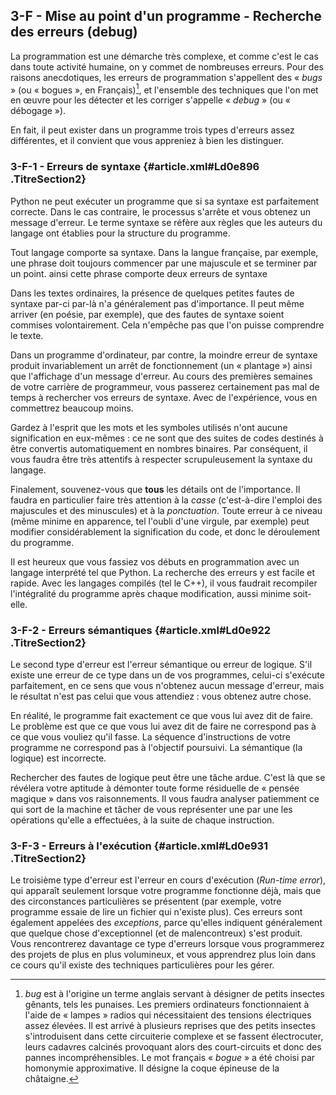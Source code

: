 ## 3-F - Mise au point d'un programme - Recherche des erreurs (debug)

La programmation est une démarche très complexe, et comme c'est le cas
dans toute activité humaine, on y commet de nombreuses erreurs. Pour des
raisons anecdotiques, les erreurs de programmation s'appellent des «
*bugs* » (ou « bogues », en Français)[^note_4],
et l'ensemble des techniques que l'on met en œuvre pour les détecter et
les corriger s'appelle « *debug* » (ou « débogage »).

En fait, il peut exister dans un programme trois types d'erreurs assez
différentes, et il convient que vous appreniez à bien les distinguer.

### 3-F-1 - Erreurs de syntaxe {#article.xml#Ld0e896 .TitreSection2}

Python ne peut exécuter un programme que si sa syntaxe est parfaitement
correcte. Dans le cas contraire, le processus s'arrête et vous obtenez
un message d'erreur. Le terme syntaxe se réfère aux règles que les
auteurs du langage ont établies pour la structure du programme.

Tout langage comporte sa syntaxe. Dans la langue française, par exemple,
une phrase doit toujours commencer par une majuscule et se terminer par
un point. ainsi cette phrase comporte deux erreurs de syntaxe

Dans les textes ordinaires, la présence de quelques petites fautes de
syntaxe par-ci par-là n'a généralement pas d'importance. Il peut même
arriver (en poésie, par exemple), que des fautes de syntaxe soient
commises volontairement. Cela n'empêche pas que l'on puisse comprendre
le texte.

Dans un programme d'ordinateur, par contre, la moindre erreur de syntaxe
produit invariablement un arrêt de fonctionnement (un « plantage »)
ainsi que l'affichage d'un message d'erreur. Au cours des premières
semaines de votre carrière de programmeur, vous passerez certainement
pas mal de temps à rechercher vos erreurs de syntaxe. Avec de
l'expérience, vous en commettrez beaucoup moins.

Gardez à l'esprit que les mots et les symboles utilisés n'ont aucune
signification en eux-mêmes : ce ne sont que des suites de codes destinés
à être convertis automatiquement en nombres binaires. Par conséquent, il
vous faudra être très attentifs à respecter scrupuleusement la syntaxe
du langage.

Finalement, souvenez-vous que **tous** les détails ont de l'importance.
Il faudra en particulier faire très attention à la *casse* (c'est-à-dire
l'emploi des majuscules et des minuscules) et à la *ponctuation*. Toute
erreur à ce niveau (même minime en apparence, tel l'oubli d'une virgule,
par exemple) peut modifier considérablement la signification du code, et
donc le déroulement du programme.

Il est heureux que vous fassiez vos débuts en programmation avec un
langage interprété tel que Python. La recherche des erreurs y est facile
et rapide. Avec les langages compilés (tel le C++), il vous faudrait
recompiler l'intégralité du programme après chaque modification, aussi
minime soit-elle.

### 3-F-2 - Erreurs sémantiques {#article.xml#Ld0e922 .TitreSection2}

Le second type d'erreur est l'erreur sémantique ou erreur de logique.
S'il existe une erreur de ce type dans un de vos programmes, celui-ci
s'exécute parfaitement, en ce sens que vous n'obtenez aucun message
d'erreur, mais le résultat n'est pas celui que vous attendiez : vous
obtenez autre chose.

En réalité, le programme fait exactement ce que vous lui avez dit de
faire. Le problème est que ce que vous lui avez dit de faire ne
correspond pas à ce que vous vouliez qu'il fasse. La séquence
d'instructions de votre programme ne correspond pas à l'objectif
poursuivi. La sémantique (la logique) est incorrecte.

Rechercher des fautes de logique peut être une tâche ardue. C'est là que
se révélera votre aptitude à démonter toute forme résiduelle de « pensée
magique » dans vos raisonnements. Il vous faudra analyser patiemment ce
qui sort de la machine et tâcher de vous représenter une par une les
opérations qu'elle a effectuées, à la suite de chaque instruction.

### 3-F-3 - Erreurs à l'exécution {#article.xml#Ld0e931 .TitreSection2}

Le troisième type d'erreur est l'erreur en cours d'exécution (*Run-time
error*), qui apparaît seulement lorsque votre programme fonctionne déjà,
mais que des circonstances particulières se présentent (par exemple,
votre programme essaie de lire un fichier qui n'existe plus). Ces
erreurs sont également appelées des *exceptions*, parce qu'elles
indiquent généralement que quelque chose d'exceptionnel (et de
malencontreux) s'est produit. Vous rencontrerez davantage ce type
d'erreurs lorsque vous programmerez des projets de plus en plus
volumineux, et vous apprendrez plus loin dans ce cours qu'il existe des
techniques particulières pour les gérer.


[^note_4]: *bug* est à l'origine un terme anglais servant à désigner de petits insectes gênants, tels les punaises. Les premiers ordinateurs fonctionnaient à l'aide de « lampes » radios qui nécessitaient des tensions électriques assez élevées. Il est arrivé à plusieurs reprises que des petits insectes s'introduisent dans cette circuiterie complexe et se fassent électrocuter, leurs cadavres calcinés provoquant alors des court-circuits et donc des pannes incompréhensibles. Le mot français « *bogue* » a été choisi par homonymie approximative. Il désigne la coque épineuse de la châtaigne.
